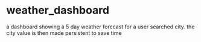 # weather_dashboard
a dashboard showing a 5 day weather forecast for a user searched city. the city value is then made persistent to save time

